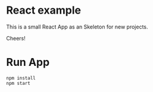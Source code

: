 # React example

This is a small React App as an Skeleton for new projects.

Cheers!

# Run App
```
npm install
npm start
```
